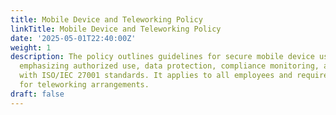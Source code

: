 ```yaml
---
title: Mobile Device and Teleworking Policy
linkTitle: Mobile Device and Teleworking Policy
date: '2025-05-01T22:40:00Z'
weight: 1
description: The policy outlines guidelines for secure mobile device usage and teleworking,
  emphasizing authorized use, data protection, compliance monitoring, and alignment
  with ISO/IEC 27001 standards. It applies to all employees and requires approval
  for teleworking arrangements.
draft: false
---
```



<!-- Unsupported block type: unsupported -->